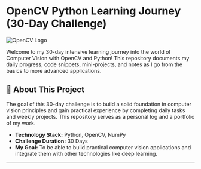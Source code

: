 # OpenCV Python Learning Journey (30-Day Challenge)

![OpenCV Logo](https://opencv.org/wp-content/uploads/2022/09/OpenCV_logo_black_.png)

Welcome to my 30-day intensive learning journey into the world of Computer Vision with OpenCV and Python! This repository documents my daily progress, code snippets, mini-projects, and notes as I go from the basics to more advanced applications.

## 🎯 About This Project

The goal of this 30-day challenge is to build a solid foundation in computer vision principles and gain practical experience by completing daily tasks and weekly projects. This repository serves as a personal log and a portfolio of my work.

- **Technology Stack:** Python, OpenCV, NumPy
- **Challenge Duration:** 30 Days
- **My Goal:** To be able to build practical computer vision applications and integrate them with other technologies like deep learning.

---
